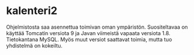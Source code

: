 # kalenteri2

Ohjelmistosta saa asennettua toimivan oman ympäristön. Suositeltavaa on käyttää Tomcatin versiota 9 ja Javan viimeistä vapaata versiota 1.8. Tietokantana MySQL. Myös muut versiot saattavat toimia, mutta tuo yhdistelmä on kokeiltu. 
